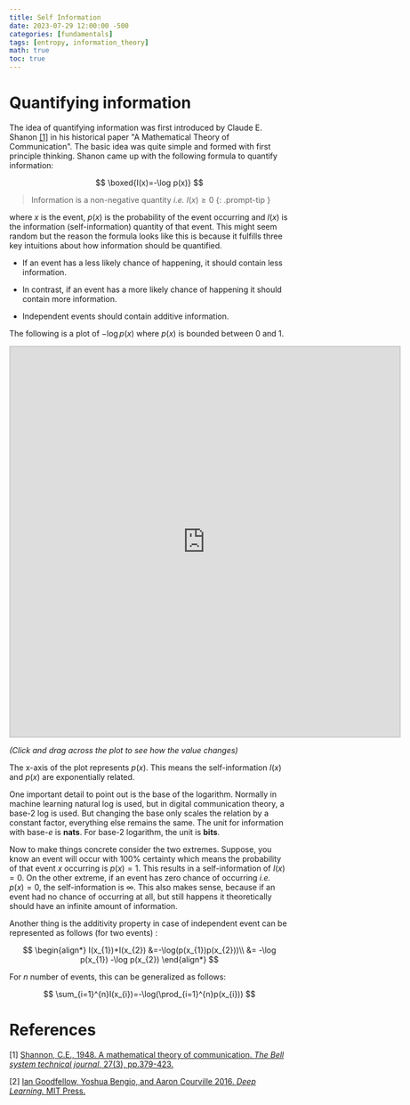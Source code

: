 ```yaml
---
title: Self Information
date: 2023-07-29 12:00:00 -500
categories: [fundamentals]
tags: [entropy, information_theory]
math: true
toc: true
---
```


# Quantifying information

The idea of quantifying information was first introduced by Claude E. Shanon [[1]](https://dl.acm.org/doi/pdf/10.1145/584091.584093) in his historical paper "A Mathematical Theory of Communication". The basic idea was quite simple and formed with first principle thinking. Shanon came up with the following formula to quantify information:

$$
\boxed{I(x)=-\log p(x)}
$$

> Information is a non-negative quantity _i.e._ $I(x)\geq0$
{: .prompt-tip }

where $x$ is the event, $p(x)$ is the probability of the event occurring and $I(x)$ is the information (self-information) quantity of that event. This might seem random but the reason the formula looks like this is because it fulfills three key intuitions about how information should be quantified.

- If an event has a less likely chance of happening, it should contain less information.

- In contrast, if an event has a more likely chance of happening it should contain more information.

- Independent events should contain additive information.

The following is a plot of $- \log p(x)$ where $p(x)$ is bounded between 0 and 1.

<iframe src="https://www.desmos.com/calculator/rklqka2ubx?embed" width="700" height="700" style="border: 2px solid #ccc" frameborder=0></iframe>

_(Click  and drag across the plot to see how the value changes)_

The x-axis of the plot represents $p(x)$. This means the self-information $I(x)$ and $p(x)$ are exponentially related.

One important detail to point out is the base of the logarithm. Normally in machine learning natural log is used, but in digital communication theory, a base-2 log is used. But changing the base only scales the relation by a constant factor, everything else remains the same. The unit for information with base-$e$ is **nats**. For base-2 logarithm, the unit is **bits**.

Now to make things concrete consider the two extremes. Suppose, you know an event will occur with 100% certainty which means the probability of that event $x$ occurring is $p(x)=1$. This results in a self-information of $I(x)=0$. On the other extreme, if an event has zero chance of occurring _i.e._ $p(x)=0$, the self-information is $\infty$. This also makes sense, because if an event had no chance of occurring at all, but still happens it theoretically should have an infinite amount of information.

Another thing is the additivity property in case of independent event can be represented as follows (for two events) :

$$
\begin{align*}
 I(x_{1})+I(x_{2}) &=-\log(p(x_{1})p(x_{2}))\\
 &= -\log p(x_{1}) -\log p(x_{2})
\end{align*}
$$

For $n$ number of events, this can be generalized as follows:

$$
 \sum_{i=1}^{n}I(x_{i})=-\log(\prod_{i=1}^{n}p(x_{i}))
$$

# References

[1] [Shannon, C.E., 1948. A mathematical theory of communication. *The Bell system technical journal*, 27(3), pp.379-423.](https://ieeexplore.ieee.org/stamp/stamp.jsp?tp=&arnumber=6773024)

[2] [Ian Goodfellow, Yoshua Bengio, and Aaron Courville 2016. *Deep Learning.* MIT Press.](https://www.deeplearningbook.org/)
